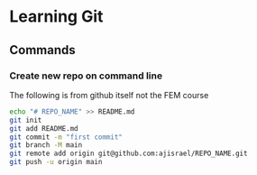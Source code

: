 # Learning Git

## Commands

### Create new repo on command line

The following is from github itself not the FEM course

```bash
echo "# REPO_NAME" >> README.md
git init
git add README.md
git commit -m "first commit"
git branch -M main
git remote add origin git@github.com:ajisrael/REPO_NAME.git
git push -u origin main
```


